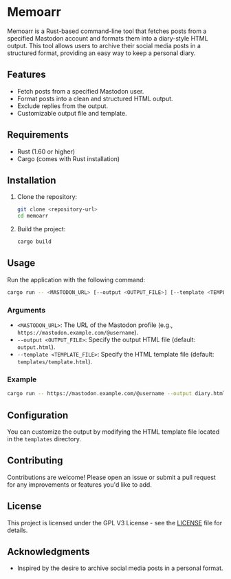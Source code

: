 # Memoarr

Memoarr is a Rust-based command-line tool that fetches posts from a specified Mastodon account and formats them into a diary-style HTML output. This tool allows users to archive their social media posts in a structured format, providing an easy way to keep a personal diary.

## Features

- Fetch posts from a specified Mastodon user.
- Format posts into a clean and structured HTML output.
- Exclude replies from the output.
- Customizable output file and template.

## Requirements

- Rust (1.60 or higher)
- Cargo (comes with Rust installation)

## Installation

1. Clone the repository:

   ```bash
   git clone <repository-url>
   cd memoarr
   ```

2. Build the project:

   ```bash
   cargo build
   ```

## Usage

Run the application with the following command:

```bash
cargo run -- <MASTODON_URL> [--output <OUTPUT_FILE>] [--template <TEMPLATE_FILE>]
```

### Arguments

- `<MASTODON_URL>`: The URL of the Mastodon profile (e.g., `https://mastodon.example.com/@username`).
- `--output <OUTPUT_FILE>`: Specify the output HTML file (default: `output.html`).
- `--template <TEMPLATE_FILE>`: Specify the HTML template file (default: `templates/template.html`).

### Example

```bash
cargo run -- https://mastodon.example.com/@username --output diary.html --template templates/template.html
```

## Configuration

You can customize the output by modifying the HTML template file located in the `templates` directory. 

## Contributing

Contributions are welcome! Please open an issue or submit a pull request for any improvements or features you'd like to add.

## License

This project is licensed under the GPL V3 License - see the [LICENSE](LICENSE) file for details.

## Acknowledgments

- Inspired by the desire to archive social media posts in a personal format.